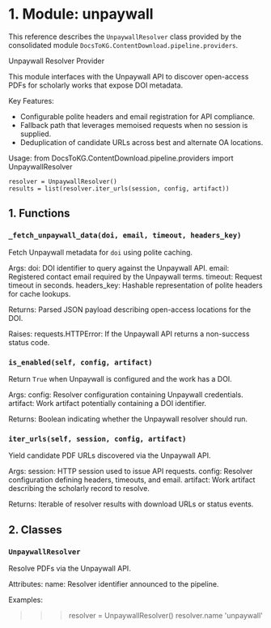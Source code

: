 # 1. Module: unpaywall

This reference describes the ``UnpaywallResolver`` class provided by the consolidated module ``DocsToKG.ContentDownload.pipeline.providers``.

Unpaywall Resolver Provider

This module interfaces with the Unpaywall API to discover open-access PDFs for
scholarly works that expose DOI metadata.

Key Features:
- Configurable polite headers and email registration for API compliance.
- Fallback path that leverages memoised requests when no session is supplied.
- Deduplication of candidate URLs across best and alternate OA locations.

Usage:
    from DocsToKG.ContentDownload.pipeline.providers import UnpaywallResolver

    resolver = UnpaywallResolver()
    results = list(resolver.iter_urls(session, config, artifact))

## 1. Functions

### `_fetch_unpaywall_data(doi, email, timeout, headers_key)`

Fetch Unpaywall metadata for ``doi`` using polite caching.

Args:
doi: DOI identifier to query against the Unpaywall API.
email: Registered contact email required by the Unpaywall terms.
timeout: Request timeout in seconds.
headers_key: Hashable representation of polite headers for cache lookups.

Returns:
Parsed JSON payload describing open-access locations for the DOI.

Raises:
requests.HTTPError: If the Unpaywall API returns a non-success status code.

### `is_enabled(self, config, artifact)`

Return ``True`` when Unpaywall is configured and the work has a DOI.

Args:
config: Resolver configuration containing Unpaywall credentials.
artifact: Work artifact potentially containing a DOI identifier.

Returns:
Boolean indicating whether the Unpaywall resolver should run.

### `iter_urls(self, session, config, artifact)`

Yield candidate PDF URLs discovered via the Unpaywall API.

Args:
session: HTTP session used to issue API requests.
config: Resolver configuration defining headers, timeouts, and email.
artifact: Work artifact describing the scholarly record to resolve.

Returns:
Iterable of resolver results with download URLs or status events.

## 2. Classes

### `UnpaywallResolver`

Resolve PDFs via the Unpaywall API.

Attributes:
name: Resolver identifier announced to the pipeline.

Examples:
>>> resolver = UnpaywallResolver()
>>> resolver.name
'unpaywall'
